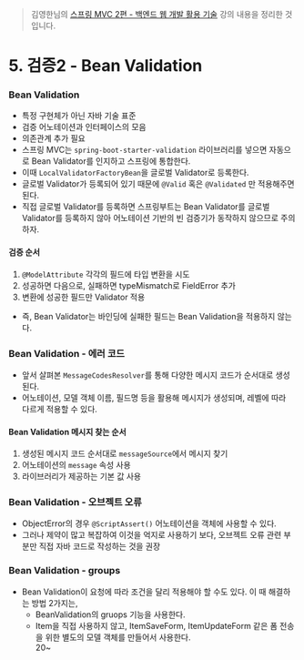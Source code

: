 > 김영한님의 [스프링 MVC 2편 - 백엔드 웹 개발 활용 기술](https://www.inflearn.com/course/%EC%8A%A4%ED%94%84%EB%A7%81-mvc-2/dashboard) 강의 내용을 정리한 것입니다.

# 5. 검증2 - Bean Validation
### Bean Validation
- 특정 구현체가 아닌 자바 기술 표준
- 검증 어노테이션과 인터페이스의 모음
- 의존관계 추가 필요
- 스프링 MVC는 `spring-boot-starter-validation` 라이브러리를 넣으면 자동으로 Bean Validator를 인지하고 스프링에 통합한다.
- 이때 `LocalValidatorFactoryBean`을 글로벌 Validator로 등록한다.
- 글로벌 Validator가 등록되어 있기 때문에 `@Valid` 혹은 `@Validated` 만 적용해주면 된다.
- 직접 글로벌 Validator를 등록하면 스프링부트는 Bean Validator를 글로벌 Validator를 등록하지 않아 어노테이션 기반의 빈 검증기가 동작하지 않으므로 주의하자.

#### 검증 순서
1. `@ModelAttribute` 각각의 필드에 타입 변환을 시도
2. 성공하면 다음으로, 실패하면 typeMismatch로 FieldError 추가
3. 변환에 성공한 필드만 Validator 적용
- 즉, Bean Validator는 바인딩에 실패한 필드는 Bean Validation을 적용하지 않는다.

### Bean Validation - 에러 코드
- 앞서 살펴본 `MessageCodesResolver`를 통해 다양한 메시지 코드가 순서대로 생성된다.
- 어노테이션, 모델 객체 이름, 필드명 등을 활용해 메시지가 생성되며, 레벨에 따라 다르게 적용할 수 있다.
#### Bean Validation 메시지 찾는 순서
1. 생성된 메시지 코드 순서대로 `messageSource`에서 메시지 찾기
2. 어노테이션의 `message` 속성 사용
3. 라이브러리가 제공하는 기본 값 사용

### Bean Validation - 오브젝트 오류
- ObjectError의 경우 `@ScriptAssert()` 어노테이션을 객체에 사용할 수 있다. 
- 그러나 제약이 많고 복잡하여 이것을 억지로 사용하기 보다, 오브젝트 오류 관련 부분만 직접 자바 코드로 작성하는 것을 권장

### Bean Validation - groups
- Bean Validation이 요청에 따라 조건을 달리 적용해야 할 수도 있다. 이 때 해결하는 방법 2가지는,
  - BeanValidation의 gruops 기능을 사용한다.
  - Item을 직접 사용하지 않고, ItemSaveForm, ItemUpdateForm 같은 폼 전송을 위한 별도의 모델 객체를 만들어서 사용한다.\
20~
